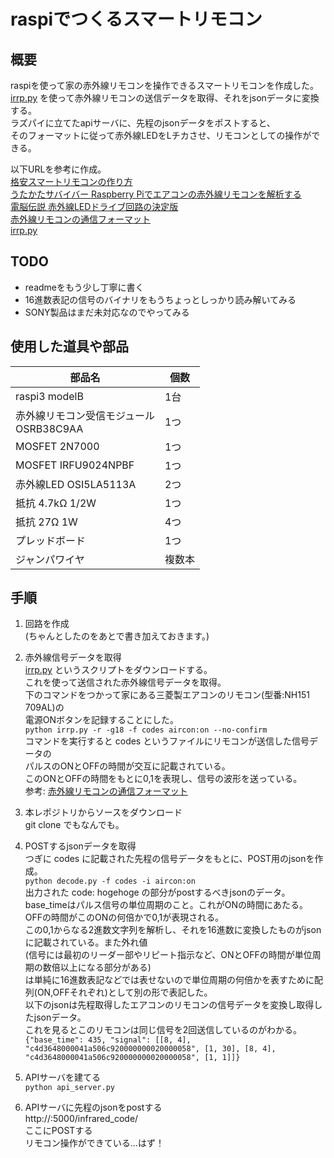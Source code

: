 # raspiでつくるスマートリモコン

## 概要
raspiを使って家の赤外線リモコンを操作できるスマートリモコンを作成した。  
[irrp.py](http://abyz.me.uk/rpi/pigpio/examples.html#Python_irrp_py) を使って赤外線リモコンの送信データを取得、それをjsonデータに変換する。  
ラズパイに立てたapiサーバに、先程のjsonデータをポストすると、  
そのフォーマットに従って赤外線LEDをLチカさせ、リモコンとしての操作ができる。

以下URLを参考に作成。  
[格安スマートリモコンの作り方](https://qiita.com/takjg/items/e6b8af53421be54b62c9)  
[うたかたサバイバー Raspberry Piでエアコンの赤外線リモコンを解析する](https://paltee.net/archives/247)  
[電脳伝説 赤外線LEDドライブ回路の決定版](https://vintagechips.wordpress.com/2013/10/05%E8%B5%A4%E5%A4%96%E7%B7%9Aled%E3%83%89%E3%83%A9%E3%82%A4%E3%83%96%E5%9B%9E%E8%B7%AF%E3%81%AE%E6%B1%BA%E5%AE%9A%E7%89%88/)  
[赤外線リモコンの通信フォーマット](http://elm-chan.org/docs/ir_format.html)  
[irrp.py](http://abyz.me.uk/rpi/pigpio/examples.html#Python_irrp_py) 

## TODO
- readmeをもう少し丁寧に書く
- 16進数表記の信号のバイナリをもうちょっとしっかり読み解いてみる
- SONY製品はまだ未対応なのでやってみる

## 使用した道具や部品

|  部品名 |  個数  |
| ---- | ---- |
|  raspi3 modelB  |1台|
|  赤外線リモコン受信モジュール<br>OSRB38C9AA|1つ|
|MOSFET 2N7000|1つ|
|MOSFET IRFU9024NPBF|1つ|
|赤外線LED OSI5LA5113A|2つ|
|抵抗 4.7kΩ 1/2W|1つ|
|抵抗 27Ω 1W|4つ|
|プレッドボード|1つ|
|ジャンパワイヤ|複数本|

## 手順
1. 回路を作成  
(ちゃんとしたのをあとで書き加えておきます。)

1. 赤外線信号データを取得  
  [irrp.py](http://abyz.me.uk/rpi/pigpio/examples.html#Python_irrp_py) というスクリプトをダウンロードする。  
  これを使って送信された赤外線信号データを取得。  
  下のコマンドをつかって家にある三菱製エアコンのリモコン(型番:NH151 709AL)の  
  電源ONボタンを記録することにした。  
  ```python irrp.py -r -g18 -f codes aircon:on --no-confirm```  
  コマンドを実行すると codes というファイルにリモコンが送信した信号データの  
  パルスのONとOFFの時間が交互に記載されている。  
  このONとOFFの時間をもとに0,1を表現し、信号の波形を送っている。  
  参考: [赤外線リモコンの通信フォーマット](http://elm-chan.org/docs/ir_format.html)

1. 本レポジトリからソースをダウンロード  
    git clone でもなんでも。  

1. POSTするjsonデータを取得   
  つぎに codes に記載された先程の信号データをもとに、POST用のjsonを作成。  
  ``` python decode.py -f codes -i aircon:on ```  
  出力された code: hogehoge の部分がpostするべきjsonのデータ。   
  base_timeはパルス信号の単位周期のこと。これがONの時間にあたる。  
  OFFの時間がこのONの何倍かで0,1が表現される。  
  この0,1からなる2進数文字列を解析し、それを16進数に変換したものがjsonに記載されている。また外れ値  
  (信号には最初のリーダー部やリピート指示など、ONとOFFの時間が単位周期の数倍以上になる部分がある)  
  は単純に16進数表記などでは表せないので単位周期の何倍かを表すために配列(ON,OFFそれぞれ)として別の形で表記した。  
  以下のjsonは先程取得したエアコンのリモコンの信号データを変換し取得したjsonデータ。  
  これを見るとこのリモコンは同じ信号を2回送信しているのがわかる。  
  ``` {"base_time": 435, "signal": [[8, 4], "c4d3648000041a506c920000000020000058", [1, 30], [8, 4], "c4d3648000041a506c920000000020000058", [1, 1]]} ```
1. APIサーバを建てる  
  ```python api_server.py```
1. APIサーバに先程のjsonをpostする  
  http://<raspi ip address>:5000/infrared_code/  
  ここにPOSTする  
  リモコン操作ができている...はず！






